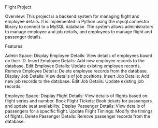 Flight Project


Overview:
This project is a backend system for managing flight and employee details. It is implemented in Python using the mysql.connector library to connect to a MySQL database. The system allows administrators to manage employee and job details, and employees to manage flight and passenger details.


Features:

Admin Space:
Display Employee Details: View details of employees based on their ID.
Insert Employee Details: Add new employee records to the database.
Edit Employee Details: Update existing employee records.
Remove Employee Details: Delete employee records from the database.
Display Job Details: View details of job positions.
Insert Job Details: Add new job records to the database.
Edit Job Details: Update existing job records.

Employee Space:
Display Flight Details: View details of flights based on flight series and number.
Book Flight Tickets: Book tickets for passengers and update seat availability.
Display Passenger Details: View details of passengers for a specific flight.
Update Flight Timings: Modify the timings of flights.
Delete Passenger Details: Remove passenger records from the database.

